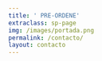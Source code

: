 ```yaml
---
title: ' PRE-ORDENE'
extraclass: sp-page
img: /images/portada.png
permalink: /contacto/
layout: contacto
---
```


